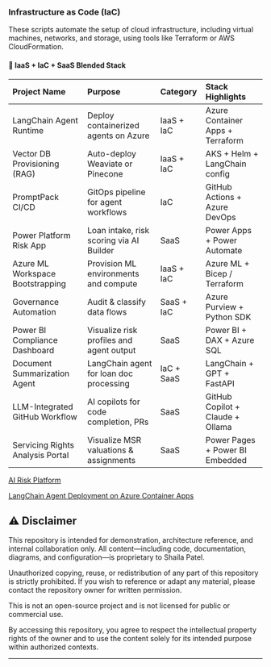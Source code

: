 ﻿
 ### Infrastructure as Code (IaC)
 These scripts automate the setup of cloud infrastructure, including virtual machines, networks, and storage, using tools like Terraform or AWS CloudFormation.

#### 🧠 IaaS + IaC + SaaS Blended Stack
| Project Name	| Purpose	| Category	| Stack Highlights| 
| :---   | :--- | :---   | :--- |
| LangChain Agent Runtime	| Deploy containerized agents on Azure	| IaaS + IaC	| Azure Container Apps + Terraform| 
| Vector DB Provisioning (RAG)	| Auto-deploy Weaviate or Pinecone	| IaaS + IaC	| AKS + Helm + LangChain config| 
| PromptPack CI/CD	| GitOps pipeline for agent workflows	| IaC	| GitHub Actions + Azure DevOps| 
| Power Platform Risk App	| Loan intake, risk scoring via AI Builder	| SaaS	| Power Apps + Power Automate| 
| Azure ML Workspace Bootstrapping	| Provision ML environments and compute	| IaaS + IaC	| Azure ML + Bicep / Terraform| 
| Governance Automation	| Audit & classify data flows	| SaaS + IaC	| Azure Purview + Python SDK| 
| Power BI Compliance Dashboard	| Visualize risk profiles and agent output	| SaaS	| Power BI + DAX + Azure SQL| 
| Document Summarization Agent	| LangChain agent for loan doc processing	| IaC + SaaS	| LangChain + GPT + FastAPI| 
| LLM-Integrated GitHub Workflow	| AI copilots for code completion, PRs	| SaaS	| GitHub Copilot + Claude + Ollama| 
| Servicing Rights Analysis Portal	| Visualize MSR valuations & assignments	| SaaS	| Power Pages + Power BI Embedded| 


<a href="https://github.com/spusgh/IaaS-Scripts/blob/main/AIRiskPlatform.md">AI Risk Platform</a>


<a href="https://github.com/spusgh/IaaS-Scripts/blob/main/LangChainAgentDeployment.md">LangChain Agent Deployment on Azure Container Apps</a>




## ⚠️ Disclaimer

This repository is intended for demonstration, architecture reference, and internal collaboration only. All content—including code, documentation, diagrams, and configuration—is proprietary to Shaila Patel.

Unauthorized copying, reuse, or redistribution of any part of this repository is strictly prohibited. If you wish to reference or adapt any material, please contact the repository owner for written permission.

This is not an open-source project and is not licensed for public or commercial use.

By accessing this repository, you agree to respect the intellectual property rights of the owner and to use the content solely for its intended purpose within authorized contexts.

---
<br/>

